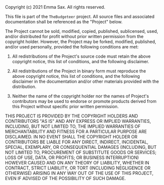 Copyright (c) 2021 Emma Sax.
All rights reserved.

This file is part of the `TheBudgeteer` project. All source files and associated documentation shall be referenced as the "Project" below.

The Project cannot be sold, modified, copied, published, sublicensed, used, and/or distributed for profit without prior written permission from the copyright holder. However, the Project may be forked, modified, published, and/or used personally, provided the following conditions are met:

1. All redistributions of the Project's source code must retain the above copyright notice, this list of conditions, and the following disclaimer.

2. All redistributions of the Project in binary form must reproduce the above copyright notice, this list of conditions, and the following disclaimer in the documentation and/or other materials provided with the distribution.

3. Neither the name of the copyright holder nor the names of Project's contributors may be used to endorse or promote products derived from this Project without specific prior written permission.

THIS PROJECT IS PROVIDED BY THE COPYRIGHT HOLDERS AND CONTRIBUTORS "AS IS" AND ANY EXPRESS OR IMPLIED WARRANTIES, INCLUDING, BUT NOT LIMITED TO, THE IMPLIED WARRANTIES OF MERCHANTABILITY AND FITNESS FOR A PARTICULAR PURPOSE ARE DISCLAIMED. IN NO EVENT SHALL THE COPYRIGHT HOLDER OR CONTRIBUTORS BE LIABLE FOR ANY DIRECT, INDIRECT, INCIDENTAL, SPECIAL, EXEMPLARY, OR CONSEQUENTIAL DAMAGES (INCLUDING, BUT NOT LIMITED TO, PROCUREMENT OF SUBSTITUTE GOODS OR SERVICES; LOSS OF USE, DATA, OR PROFITS; OR BUSINESS INTERRUPTION) HOWEVER CAUSED AND ON ANY THEORY OF LIABILITY, WHETHER IN CONTRACT, STRICT LIABILITY, OR TORT (INCLUDING NEGLIGENCE OR OTHERWISE) ARISING IN ANY WAY OUT OF THE USE OF THIS PROJECT, EVEN IF ADVISED OF THE POSSIBILITY OF SUCH DAMAGE.
